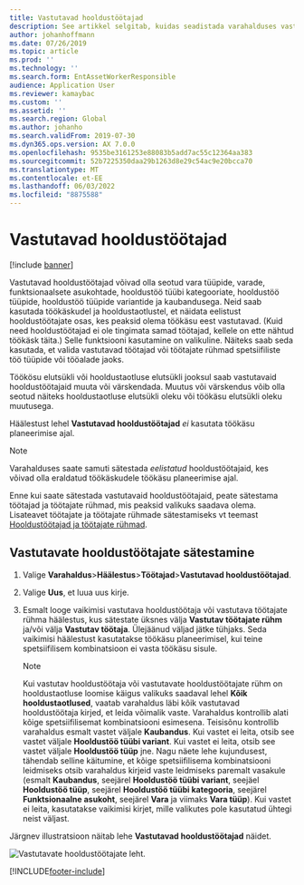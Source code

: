 ```yaml
---
title: Vastutavad hooldustöötajad
description: See artikkel selgitab, kuidas seadistada varahalduses vastutavaid hooldustöötajaid.
author: johanhoffmann
ms.date: 07/26/2019
ms.topic: article
ms.prod: ''
ms.technology: ''
ms.search.form: EntAssetWorkerResponsible
audience: Application User
ms.reviewer: kamaybac
ms.custom: ''
ms.assetid: ''
ms.search.region: Global
ms.author: johanho
ms.search.validFrom: 2019-07-30
ms.dyn365.ops.version: AX 7.0.0
ms.openlocfilehash: 9535be3161253e88083b5add7ac55c12364aa383
ms.sourcegitcommit: 52b7225350daa29b1263d8e29c54ac9e20bcca70
ms.translationtype: MT
ms.contentlocale: et-EE
ms.lasthandoff: 06/03/2022
ms.locfileid: "8875588"
---
```

# <a name="responsible-maintenance-workers"></a>Vastutavad hooldustöötajad

[!include [banner](../../includes/banner.md)]

 

Vastutavad hooldustöötajad võivad olla seotud vara tüüpide, varade, funktsionaalsete asukohtade, hooldustöö tüübi kategooriate, hooldustöö tüüpide, hooldustöö tüüpide variantide ja kaubandusega. Neid saab kasutada töökäskudel ja hooldustaotlustel, et näidata eelistust hooldustöötajate osas, kes peaksid olema töökäsu eest vastutavad. (Kuid need hooldustöötajad ei ole tingimata samad töötajad, kellele on ette nähtud töökäsk täita.) Selle funktsiooni kasutamine on valikuline. Näiteks saab seda kasutada, et valida vastutavad töötajad või töötajate rühmad spetsiifiliste töö tüüpide või tööalade jaoks.

Töökösu elutsükli või hooldustaotluse elutsükli jooksul saab vastutavaid hooldustöötajaid muuta või värskendada. Muutus või värskendus võib olla seotud näiteks hooldustaotluse elutsükli oleku või töökäsu elutsükli oleku muutusega.

Häälestust lehel **Vastutavad hooldustöötajad** *ei* kasutata töökäsu planeerimise ajal.

> [!NOTE]
> Varahalduses saate samuti sätestada *eelistatud* hooldustöötajaid, kes võivad olla eraldatud töökäskudele töökäsu planeerimise ajal.

Enne kui saate sätestada vastutavaid hooldustöötajaid, peate sätestama töötajad ja töötajate rühmad, mis peaksid valikuks saadava olema. Lisateavet töötajate ja töötajate rühmade sätestamiseks vt teemast [Hooldustöötajad ja töötajate rühmad](../setup-for-objects/workers-and-worker-groups.md).

## <a name="set-up-responsible-maintenance-workers"></a>Vastutavate hooldustöötajate sätestamine

1. Valige **Varahaldus**\>**Häälestus**\>**Töötajad**\>**Vastutavad hooldustöötajad**.
2. Valige **Uus**, et luua uus kirje.
3. Esmalt looge vaikimisi vastutava hooldustöötaja või vastutava töötajate rühma häälestus, kus sätestate üksnes välja **Vastutav töötajate rühm** ja/või välja **Vastutav töötaja**. Ülejäänud väljad jätke tühjaks. Seda vaikimisi häälestust kasutatakse töökäsu planeerimisel, kui teine spetsiifilisem kombinatsioon ei vasta töökäsu sisule.

    > [!NOTE]
    > Kui vastutav hooldustöötaja või vastutavate hooldustöötajate rühm on hooldustaotluse loomise käigus valikuks saadaval lehel **Kõik hooldustaotlused**, vaatab varahaldus läbi kõik vastutavad hooldustöötaja kirjed, et leida võimalik vaste. Varahaldus kontrollib alati kõige spetsiifilisemat kombinatsiooni esimesena. Teisisõnu kontrollib varahaldus esmalt vastet väljale **Kaubandus**. Kui vastet ei leita, otsib see vastet väljale **Hooldustöö tüübi variant**. Kui vastet ei leita, otsib see vastet väljale **Hooldustöö tüüp** jne. Nagu näete lehe kujundusest, tähendab selline käitumine, et kõige spetsiifilisema kombinatsiooni leidmiseks otsib varahaldus kirjeid vaste leidmiseks paremalt vasakule (esmalt **Kaubandus**, seejärel **Hooldustöö tüübi variant**, seejäel **Hooldustöö tüüp**, seejärel **Hooldustöö tüübi kategooria**, seejärel **Funktsionaalne asukoht**, seejärel **Vara** ja viimaks **Vara tüüp**). Kui vastet ei leita, kasutatakse vaikimisi kirjet, mille valikutes pole kasutatud ühtegi neist väljast.

Järgnev illustratsioon näitab lehe **Vastutavad hooldustöötajad** näidet.

![Vastutavate hooldustöötajate leht.](media/08-setup-for-requests.png)


[!INCLUDE[footer-include](../../../includes/footer-banner.md)]